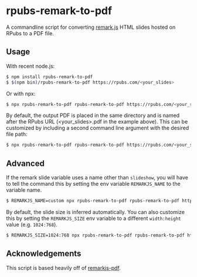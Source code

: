 # rpubs-remark-to-pdf

A commandline script for converting [remark.js](https://github.com/gnab/remark) HTML slides hosted on RPubs to a PDF file.

## Usage

With recent node.js:

```sh
$ npm install rpubs-remark-to-pdf
$ $(npm bin)/rpubs-remark-to-pdf https://rpubs.com/<your_slides>
```

Or with npx:

```sh
$ npx rpubs-remark-to-pdf rpubs-remark-to-pdf https://rpubs.com/<your_slides>
```

By default, the output PDF is placed in the same directory and is named after the RPubs URL (<your_slides>.pdf in the example above). This can be customized by including a second command line argument with the desired file path:

```sh
$ npx rpubs-remark-to-pdf rpubs-remark-to-pdf https://rpubs.com/<your_slides> some/path/output.pdf
```

## Advanced

If the remark slide variable uses a name other than `slideshow`, you will have to tell the command this by setting the env variable `REMARKJS_NAME` to the variable name.

```sh
$ REMARKJS_NAME=custom npx rpubs-remark-to-pdf rpubs-remark-to-pdf https://rpubs.com/<your_slides>
```

By default, the slide size is inferred automatically. You can also customize this by setting the `REMARKJS_SIZE` env variable to a different `width:height` value (e.g. `1024:768`).

```sh
$ REMARKJS_SIZE=1024:768 npx rpubs-remark-to-pdf rpubs-remark-to-pdf https://rpubs.com/<your_slides>
```

## Acknowledgements

This script is based heavily off of [remarkjs-pdf](https://github.com/bellbind/remarkjs-pdf).
